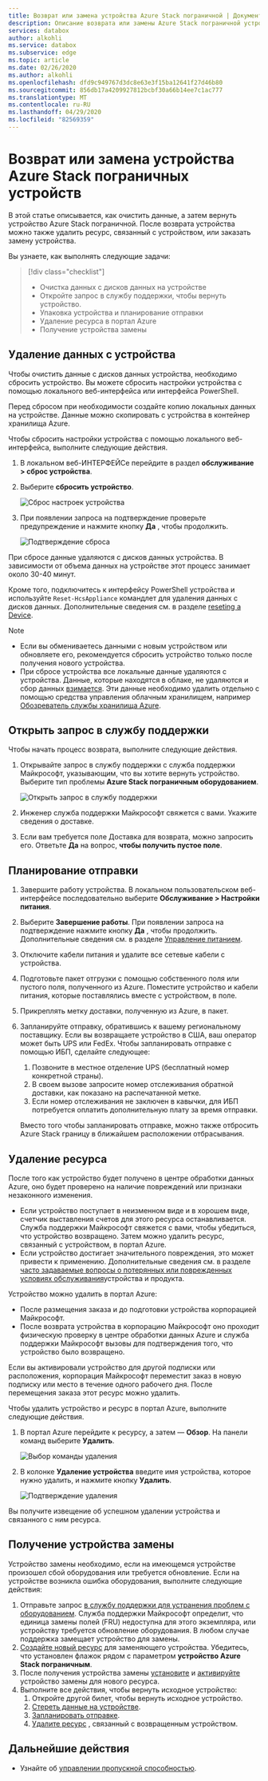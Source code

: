 ```yaml
---
title: Возврат или замена устройства Azure Stack пограничной | Документация Майкрософт
description: Описание возврата или замены Azure Stack пограничной устройства.
services: databox
author: alkohli
ms.service: databox
ms.subservice: edge
ms.topic: article
ms.date: 02/26/2020
ms.author: alkohli
ms.openlocfilehash: dfd9c949767d3dc8e63e3f15ba12641f27d46b80
ms.sourcegitcommit: 856db17a4209927812bcbf30a66b14ee7c1ac777
ms.translationtype: MT
ms.contentlocale: ru-RU
ms.lasthandoff: 04/29/2020
ms.locfileid: "82569359"
---
```

# <a name="return-or-replace-your-azure-stack-edge-device"></a>Возврат или замена устройства Azure Stack пограничных устройств

В этой статье описывается, как очистить данные, а затем вернуть устройство Azure Stack пограничной. После возврата устройства можно также удалить ресурс, связанный с устройством, или заказать замену устройства.

Вы узнаете, как выполнять следующие задачи:

> [!div class="checklist"]
> * Очистка данных с дисков данных на устройстве
> * Откройте запрос в службу поддержки, чтобы вернуть устройство.
> * Упаковка устройства и планирование отправки
> * Удаление ресурса в портал Azure
> * Получение устройства замены

## <a name="erase-data-from-the-device"></a>Удаление данных с устройства

Чтобы очистить данные с дисков данных устройства, необходимо сбросить устройство. Вы можете сбросить настройки устройства с помощью локального веб-интерфейса или интерфейса PowerShell.

Перед сбросом при необходимости создайте копию локальных данных на устройстве. Данные можно скопировать с устройства в контейнер хранилища Azure.

Чтобы сбросить настройки устройства с помощью локального веб-интерфейса, выполните следующие действия.

1. В локальном веб-ИНТЕРФЕЙСе перейдите в раздел **обслуживание > сброс устройства**.
2. Выберите **сбросить устройство**.

    ![Сброс настроек устройства](media/azure-stack-edge-return-device/device-reset-1.png)

3. При появлении запроса на подтверждение проверьте предупреждение и нажмите кнопку **Да** , чтобы продолжить.

    ![Подтверждение сброса](media/azure-stack-edge-return-device/device-reset-2.png)  

При сбросе данные удаляются с дисков данных устройства. В зависимости от объема данных на устройстве этот процесс занимает около 30-40 минут.

Кроме того, подключитесь к интерфейсу PowerShell устройства и используйте `Reset-HcsAppliance` командлет для удаления данных с дисков данных. Дополнительные сведения см. в разделе [reseting a Device](azure-stack-edge-connect-powershell-interface.md#reset-your-device).

> [!NOTE]
> - Если вы обмениваетесь данными с новым устройством или обновляете его, рекомендуется сбросить устройство только после получения нового устройства.
> - При сбросе устройства все локальные данные удаляются с устройства. Данные, которые находятся в облаке, не удаляются и сбор данных [взимается](https://azure.microsoft.com/pricing/details/storage/). Эти данные необходимо удалить отдельно с помощью средства управления облачным хранилищем, например [Обозреватель службы хранилища Azure](https://azure.microsoft.com/features/storage-explorer/).

## <a name="open-a-support-ticket"></a>Открыть запрос в службу поддержки

Чтобы начать процесс возврата, выполните следующие действия.

1. Открывайте запрос в службу поддержки с служба поддержки Майкрософт, указывающим, что вы хотите вернуть устройство. Выберите тип проблемы **Azure Stack пограничным оборудованием**.

    ![Открыть запрос в службу поддержки](media/azure-stack-edge-return-device/open-support-ticket-1.png)  

2. Инженер служба поддержки Майкрософт свяжется с вами. Укажите сведения о доставке.
3. Если вам требуется поле Доставка для возврата, можно запросить его. Ответьте **Да** на вопрос, **чтобы получить пустое поле**.


## <a name="schedule-a-pickup"></a>Планирование отправки

1. Завершите работу устройства. В локальном пользовательском веб-интерфейсе последовательно выберите **Обслуживание > Настройки питания**.
2. Выберите **Завершение работы**. При появлении запроса на подтверждение нажмите кнопку **Да** , чтобы продолжить. Дополнительные сведения см. в разделе [Управление питанием](data-box-gateway-manage-access-power-connectivity-mode.md#manage-power).
3. Отключите кабели питания и удалите все сетевые кабели с устройства.
4. Подготовьте пакет отгрузки с помощью собственного поля или пустого поля, полученного из Azure. Поместите устройство и кабели питания, которые поставлялись вместе с устройством, в поле.
5. Прикреплять метку доставки, полученную из Azure, в пакет.
6. Запланируйте отправку, обратившись к вашему региональному поставщику. Если вы возвращаете устройство в США, ваш оператор может быть UPS или FedEx. Чтобы запланировать отправке с помощью ИБП, сделайте следующее:

    1. Позвоните в местное отделение UPS (бесплатный номер конкретной страны).
    2. В своем вызове запросите номер отслеживания обратной доставки, как показано на распечатанной метке.
    3. Если номер отслеживания не заключен в кавычки, для ИБП потребуется оплатить дополнительную плату за время отправки.

    Вместо того чтобы запланировать отправке, можно также отбросить Azure Stack границу в ближайшем расположении отбрасывания.

## <a name="delete-the-resource"></a>Удаление ресурса

После того как устройство будет получено в центре обработки данных Azure, оно будет проверено на наличие повреждений или признаки незаконного изменения.

- Если устройство поступает в неизменном виде и в хорошем виде, счетчик выставления счетов для этого ресурса останавливается. Служба поддержки Майкрософт свяжется с вами, чтобы убедиться, что устройство возвращено. Затем можно удалить ресурс, связанный с устройством, в портал Azure.
- Если устройство достигает значительного повреждения, это может привести к применению. Дополнительные сведения см. в разделе [часто задаваемые вопросы о потерянных или поврежденных](https://azure.microsoft.com/pricing/details/databox/edge/) [условиях обслуживания](https://www.microsoft.com/licensing/product-licensing/products)устройства и продукта.  


Устройство можно удалить в портал Azure:
-    После размещения заказа и до подготовки устройства корпорацией Майкрософт.
-    После возврата устройства в корпорацию Майкрософт оно проходит физическую проверку в центре обработки данных Azure и служба поддержки Майкрософт вызовы для подтверждения того, что устройство было возвращено.

Если вы активировали устройство для другой подписки или расположения, корпорация Майкрософт переместит заказ в новую подписку или место в течение одного рабочего дня. После перемещения заказа этот ресурс можно удалить.


Чтобы удалить устройство и ресурс в портал Azure, выполните следующие действия.

1. В портал Azure перейдите к ресурсу, а затем — **Обзор**. На панели команд выберите **Удалить**.

    ![Выбор команды удаления](media/azure-stack-edge-return-device/delete-resource-1.png)

2. В колонке **Удаление устройства** введите имя устройства, которое нужно удалить, и нажмите кнопку **Удалить**.

    ![Подтверждение удаления](media/azure-stack-edge-return-device/delete-resource-2.png)

Вы получите извещение об успешном удалении устройства и связанного с ним ресурса.

## <a name="get-a-replacement-device"></a>Получение устройства замены

Устройство замены необходимо, если на имеющемся устройстве произошел сбой оборудования или требуется обновление. Если на устройстве возникла ошибка оборудования, выполните следующие действия:

1. Отправьте запрос [в службу поддержки для устранения проблем с оборудованием](#open-a-support-ticket). Служба поддержки Майкрософт определит, что единица замены полей (FRU) недоступна для этого экземпляра, или устройству требуется обновление оборудования. В любом случае поддержка замещает устройство для замены.
2. [Создайте новый ресурс](azure-stack-edge-deploy-prep.md#create-a-new-resource) для заменяющего устройства. Убедитесь, что установлен флажок рядом с параметром **устройство Azure Stack пограничным**. 
3. После получения устройства замены [установите](azure-stack-edge-deploy-install.md) и [активируйте](azure-stack-edge-deploy-connect-setup-activate.md) устройство замены для нового ресурса.
4. Выполните все действия, чтобы вернуть исходное устройство:
    1. Откройте другой билет, чтобы вернуть исходное устройство.
    2. [Стереть данные на устройстве](#erase-data-from-the-device).
    3. [Запланировать отправке](#schedule-a-pickup).
    5. [Удалите ресурс](#delete-the-resource) , связанный с возвращенным устройством.



## <a name="next-steps"></a>Дальнейшие действия

- Узнайте об [управлении пропускной способностью](azure-stack-edge-manage-bandwidth-schedules.md).
